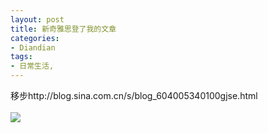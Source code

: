 ```yaml
---
layout: post
title: 新奇雅思登了我的文章
categories:
- Diandian
tags:
- 日常生活, 
---
```

移步http://blog.sina.com.cn/s/blog_604005340100gjse.html
<br />
<br />
<img src="http://m2.img.srcdd.com/farm5/d/2012/0627/10/CD8A4E0A4C6F617D688512C232B12243_B500_900_500_638.PNG" />
<br />
